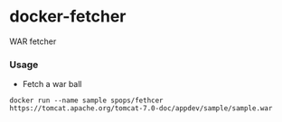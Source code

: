 # docker-fetcher
WAR fetcher

### Usage
* Fetch a war ball
```
docker run --name sample spops/fethcer https://tomcat.apache.org/tomcat-7.0-doc/appdev/sample/sample.war
```